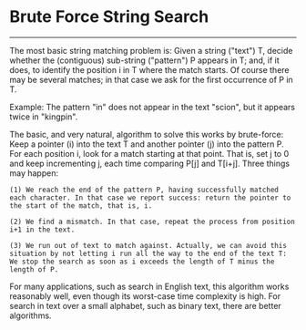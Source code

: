 # Brute Force String Search

---

The most basic string matching problem is: Given a string ("text") T, decide whether the (contiguous) sub-string ("pattern") P appears in T; and, if it does, to identify the position i in T where the match starts. Of course there may be several matches; in that case we ask for the first occurrence of P in T.

Example: The pattern "in" does not appear in the text "scion", but it appears twice in "kingpin".

The basic, and very natural, algorithm to solve this works by brute-force: Keep a pointer (i) into the text T and another pointer (j) into the pattern P. For each position i, look for a match starting at that point. That is, set j to 0 and keep incrementing j, each time comparing P[j] and T[i+j]. Three things may happen:

    (1) We reach the end of the pattern P, having successfully matched each character. In that case we report success: return the pointer to the start of the match, that is, i.

    (2) We find a mismatch. In that case, repeat the process from position i+1 in the text.

    (3) We run out of text to match against. Actually, we can avoid this situation by not letting i run all the way to the end of the text T: We stop the search as soon as i exceeds the length of T minus the length of P.

For many applications, such as search in English text, this algorithm works reasonably well, even though its worst-case time complexity is high. For search in text over a small alphabet, such as binary text, there are better algorithms.
